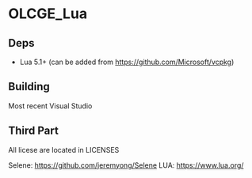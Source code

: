 # OLCGE_Lua

## Deps

- Lua 5.1+ (can be added from https://github.com/Microsoft/vcpkg)

## Building

Most recent Visual Studio

## Third Part

All licese are located in LICENSES

Selene: https://github.com/jeremyong/Selene
LUA: https://www.lua.org/